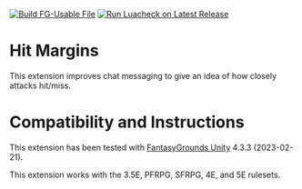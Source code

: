 [![Build FG-Usable File](https://github.com/bmos/FG-HitMargins/actions/workflows/create-ext.yml/badge.svg)](https://github.com/bmos/FG-HitMargins/actions/workflows/create-ext.yml) [![Run Luacheck on Latest Release](https://github.com/bmos/FG-HitMargins/actions/workflows/luacheck.yml/badge.svg)](https://github.com/bmos/FG-HitMargins/actions/workflows/luacheck.yml)

# Hit Margins
This extension improves chat messaging to give an idea of how closely attacks hit/miss.

# Compatibility and Instructions
This extension has been tested with [FantasyGrounds Unity](https://www.fantasygrounds.com/home/FantasyGroundsUnity.php) 4.3.3 (2023-02-21).

This extension works with the 3.5E, PFRPG, SFRPG, 4E, and 5E rulesets.
